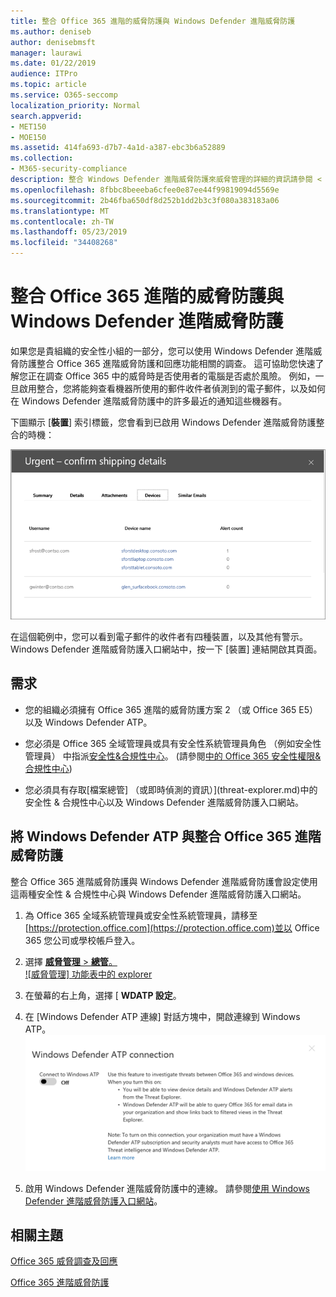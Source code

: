 ```yaml
---
title: 整合 Office 365 進階的威脅防護與 Windows Defender 進階威脅防護
ms.author: deniseb
author: denisebmsft
manager: laurawi
ms.date: 01/22/2019
audience: ITPro
ms.topic: article
ms.service: O365-seccomp
localization_priority: Normal
search.appverid:
- MET150
- MOE150
ms.assetid: 414fa693-d7b7-4a1d-a387-ebc3b6a52889
ms.collection:
- M365-security-compliance
description: 整合 Windows Defender 進階威脅防護來威脅管理的詳細的資訊請參閱 < Office 365 進階威脅防護。
ms.openlocfilehash: 8fbbc8beeeba6cfee0e87ee44f99819094d5569e
ms.sourcegitcommit: 2b46fba650df8d252b1dd2b3c3f080a383183a06
ms.translationtype: MT
ms.contentlocale: zh-TW
ms.lasthandoff: 05/23/2019
ms.locfileid: "34408268"
---
```

# <a name="integrate-office-365-advanced-threat-protection-with-windows-defender-advanced-threat-protection"></a>整合 Office 365 進階的威脅防護與 Windows Defender 進階威脅防護

如果您是貴組織的安全性小組的一部分，您可以使用 Windows Defender 進階威脅防護整合 Office 365 進階威脅防護和回應功能相關的調查。 這可協助您快速了解您正在調查 Office 365 中的威脅時是否使用者的電腦是否處於風險。 例如，一旦啟用整合，您將能夠查看機器所使用的郵件收件者偵測到的電子郵件，以及如何在 Windows Defender 進階威脅防護中的許多最近的通知這些機器有。
  
下圖顯示 [**裝置**] 索引標籤，您會看到已啟用 Windows Defender 進階威脅防護整合的時機： 
  
![啟用 Windows Defender ATP 時，您可以看到機器警示的清單。](media/fec928ea-8f0c-44d7-80b9-a2e0a8cd4e89.PNG)
  
在這個範例中，您可以看到電子郵件的收件者有四種裝置，以及其他有警示。 Windows Defender 進階威脅防護入口網站中，按一下 [裝置] 連結開啟其頁面。
  
## <a name="requirements"></a>需求

- 您的組織必須擁有 Office 365 進階的威脅防護方案 2 （或 Office 365 E5） 以及 Windows Defender ATP。
    
- 您必須是 Office 365 全域管理員或具有安全性系統管理員角色 （例如安全性管理員） 中指派[安全性&amp;合規性中心](https://protection.office.com)。 (請參閱[中的 Office 365 安全性權限&amp;合規性中心](permissions-in-the-security-and-compliance-center.md))
    
- 您必須具有存取[檔案總管] （或即時偵測的資訊）](threat-explorer.md)中的安全性 & 合規性中心以及 Windows Defender 進階威脅防護入口網站。
    
## <a name="to-integrate-office-365-advanced-threat-protection-with-windows-defender-atp"></a>將 Windows Defender ATP 與整合 Office 365 進階威脅防護

整合 Office 365 進階威脅防護與 Windows Defender 進階威脅防護會設定使用這兩種安全性 & 合規性中心與 Windows Defender 進階威脅防護入口網站。
  
1. 為 Office 365 全域系統管理員或安全性系統管理員，請移至[https://protection.office.com](https://protection.office.com)並以 Office 365 您公司或學校帳戶登入。 
    
2. 選擇 [**威脅管理** \> **總管**。<br>![威脅管理] 功能表中的 explorer](media/ThreatMgmt-Explorer-nav.png)<br>
    
3. 在螢幕的右上角，選擇 [ **WDATP 設定**。
    
4. 在 [Windows Defender ATP 連線] 對話方塊中，開啟連線到 Windows ATP。<br>![Windows Defender ATP 連線](media/Explorer-WDATPConnection-dialog.png)<br>
    
5. 啟用 Windows Defender 進階威脅防護中的連線。 請參閱[使用 Windows Defender 進階威脅防護入口網站](https://go.microsoft.com/fwlink/?linkid=859690)。

  
## <a name="related-topics"></a>相關主題

[Office 365 威脅調查及回應](office-365-ti.md)
  
[Office 365 進階威脅防護](office-365-atp.md)
  

